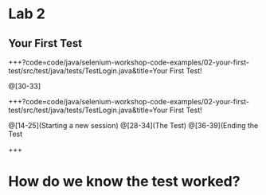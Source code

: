 # Lab 2
## Your First Test
+++?code=code/java/selenium-workshop-code-examples/02-your-first-test/src/test/java/tests/TestLogin.java&title=Your First Test!

@[30-33]

+++?code=code/java/selenium-workshop-code-examples/02-your-first-test/src/test/java/tests/TestLogin.java&title=Your First Test!

@[14-25](Starting a new session)
@[28-34](The Test)
@[36-39](Ending the Test

+++
# How do we know the test worked?

